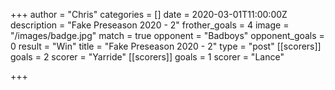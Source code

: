+++
author = "Chris"
categories = []
date = 2020-03-01T11:00:00Z
description = "Fake Preseason 2020 - 2"
frother_goals = 4
image = "/images/badge.jpg"
match = true
opponent = "Badboys"
opponent_goals = 0
result = "Win"
title = "Fake Preseason 2020 - 2"
type = "post"
[[scorers]]
goals = 2
scorer = "Yarride"
[[scorers]]
goals = 1
scorer = "Lance"

+++
